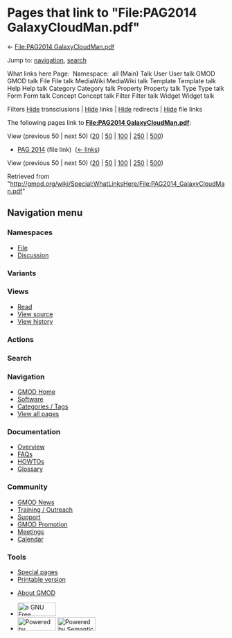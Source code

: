 <div id="mw-page-base" class="noprint">

</div>

<div id="mw-head-base" class="noprint">

</div>

<div id="content" class="mw-body" role="main">

<span id="top"></span>

<div id="mw-js-message" style="display:none;">

</div>



# <span dir="auto">Pages that link to "File:PAG2014 GalaxyCloudMan.pdf"</span>

<div id="bodyContent">

<div id="contentSub">

← [File:PAG2014
GalaxyCloudMan.pdf](/wiki/File:PAG2014_GalaxyCloudMan.pdf "File:PAG2014 GalaxyCloudMan.pdf")

</div>

<div id="jump-to-nav" class="mw-jump">

Jump to: [navigation](#mw-navigation), [search](#p-search)

</div>

<div id="mw-content-text">

What links here Page:  Namespace:  all (Main) Talk User User talk GMOD
GMOD talk File File talk MediaWiki MediaWiki talk Template Template talk
Help Help talk Category Category talk Property Property talk Type Type
talk Form Form talk Concept Concept talk Filter Filter talk Widget
Widget talk

Filters
[Hide](/mediawiki/index.php?title=Special:WhatLinksHere/File:PAG2014_GalaxyCloudMan.pdf&hidetrans=1 "Special:WhatLinksHere/File:PAG2014 GalaxyCloudMan.pdf")
transclusions \|
[Hide](/mediawiki/index.php?title=Special:WhatLinksHere/File:PAG2014_GalaxyCloudMan.pdf&hidelinks=1 "Special:WhatLinksHere/File:PAG2014 GalaxyCloudMan.pdf")
links \|
[Hide](/mediawiki/index.php?title=Special:WhatLinksHere/File:PAG2014_GalaxyCloudMan.pdf&hideredirs=1 "Special:WhatLinksHere/File:PAG2014 GalaxyCloudMan.pdf")
redirects \|
[Hide](/mediawiki/index.php?title=Special:WhatLinksHere/File:PAG2014_GalaxyCloudMan.pdf&hideimages=1 "Special:WhatLinksHere/File:PAG2014 GalaxyCloudMan.pdf")
file links

The following pages link to **[File:PAG2014
GalaxyCloudMan.pdf](/wiki/File:PAG2014_GalaxyCloudMan.pdf "File:PAG2014 GalaxyCloudMan.pdf")**:

View (previous 50 \| next 50)
([20](/mediawiki/index.php?title=Special:WhatLinksHere/File:PAG2014_GalaxyCloudMan.pdf&limit=20 "Special:WhatLinksHere/File:PAG2014 GalaxyCloudMan.pdf")
\|
[50](/mediawiki/index.php?title=Special:WhatLinksHere/File:PAG2014_GalaxyCloudMan.pdf&limit=50 "Special:WhatLinksHere/File:PAG2014 GalaxyCloudMan.pdf")
\|
[100](/mediawiki/index.php?title=Special:WhatLinksHere/File:PAG2014_GalaxyCloudMan.pdf&limit=100 "Special:WhatLinksHere/File:PAG2014 GalaxyCloudMan.pdf")
\|
[250](/mediawiki/index.php?title=Special:WhatLinksHere/File:PAG2014_GalaxyCloudMan.pdf&limit=250 "Special:WhatLinksHere/File:PAG2014 GalaxyCloudMan.pdf")
\|
[500](/mediawiki/index.php?title=Special:WhatLinksHere/File:PAG2014_GalaxyCloudMan.pdf&limit=500 "Special:WhatLinksHere/File:PAG2014 GalaxyCloudMan.pdf"))

- [PAG 2014](/wiki/PAG_2014 "PAG 2014") (file link) ‎
  <span class="mw-whatlinkshere-tools">([←
  links](/mediawiki/index.php?title=Special:WhatLinksHere&target=PAG+2014 "Special:WhatLinksHere"))</span>

View (previous 50 \| next 50)
([20](/mediawiki/index.php?title=Special:WhatLinksHere/File:PAG2014_GalaxyCloudMan.pdf&limit=20 "Special:WhatLinksHere/File:PAG2014 GalaxyCloudMan.pdf")
\|
[50](/mediawiki/index.php?title=Special:WhatLinksHere/File:PAG2014_GalaxyCloudMan.pdf&limit=50 "Special:WhatLinksHere/File:PAG2014 GalaxyCloudMan.pdf")
\|
[100](/mediawiki/index.php?title=Special:WhatLinksHere/File:PAG2014_GalaxyCloudMan.pdf&limit=100 "Special:WhatLinksHere/File:PAG2014 GalaxyCloudMan.pdf")
\|
[250](/mediawiki/index.php?title=Special:WhatLinksHere/File:PAG2014_GalaxyCloudMan.pdf&limit=250 "Special:WhatLinksHere/File:PAG2014 GalaxyCloudMan.pdf")
\|
[500](/mediawiki/index.php?title=Special:WhatLinksHere/File:PAG2014_GalaxyCloudMan.pdf&limit=500 "Special:WhatLinksHere/File:PAG2014 GalaxyCloudMan.pdf"))

</div>

<div class="printfooter">

Retrieved from
"<http://gmod.org/wiki/Special:WhatLinksHere/File:PAG2014_GalaxyCloudMan.pdf>"

</div>

<div id="catlinks" class="catlinks catlinks-allhidden">

</div>

<div class="visualClear">

</div>

</div>

</div>

<div id="mw-navigation">

## Navigation menu

<div id="mw-head">



<div id="left-navigation">

<div id="p-namespaces" class="vectorTabs" role="navigation"
aria-labelledby="p-namespaces-label">

### Namespaces

- <span id="ca-nstab-image"><a href="/wiki/File:PAG2014_GalaxyCloudMan.pdf" accesskey="c"
  title="View the file page [c]">File</a></span>
- <span id="ca-talk"><a
  href="/mediawiki/index.php?title=File_talk:PAG2014_GalaxyCloudMan.pdf&amp;action=edit&amp;redlink=1"
  accesskey="t"
  title="Discussion about the content page [t]">Discussion</a></span>

</div>

<div id="p-variants" class="vectorMenu emptyPortlet" role="navigation"
aria-labelledby="p-variants-label">

### 

### Variants[](#)

<div class="menu">

</div>

</div>

</div>

<div id="right-navigation">

<div id="p-views" class="vectorTabs" role="navigation"
aria-labelledby="p-views-label">

### Views

- <span id="ca-view">[Read](/wiki/File:PAG2014_GalaxyCloudMan.pdf)</span>
- <span id="ca-viewsource"><a
  href="/mediawiki/index.php?title=File:PAG2014_GalaxyCloudMan.pdf&amp;action=edit"
  accesskey="e" title="This page is protected.
  You can view its source [e]">View source</a></span>
- <span id="ca-history"><a
  href="/mediawiki/index.php?title=File:PAG2014_GalaxyCloudMan.pdf&amp;action=history"
  accesskey="h" title="Past revisions of this page [h]">View history</a></span>

</div>

<div id="p-cactions" class="vectorMenu emptyPortlet" role="navigation"
aria-labelledby="p-cactions-label">

### Actions[](#)

<div class="menu">

</div>

</div>

<div id="p-search" role="search">

### Search

<div id="simpleSearch">

</div>

</div>

</div>

</div>

<div id="mw-panel">

<div id="p-logo" role="banner">

<a href="/wiki/Main_Page"
style="background-image: url(http://gmod.org/images/GMOD-cogs.png);"
title="Visit the main page"></a>

</div>

<div id="p-Navigation" class="portal" role="navigation"
aria-labelledby="p-Navigation-label">

### Navigation

<div class="body">

- <span id="n-GMOD-Home">[GMOD Home](/wiki/Main_Page)</span>
- <span id="n-Software">[Software](/wiki/GMOD_Components)</span>
- <span id="n-Categories-.2F-Tags">[Categories /
  Tags](/wiki/Categories)</span>
- <span id="n-View-all-pages">[View all
  pages](/wiki/Special:AllPages)</span>

</div>

</div>

<div id="p-Documentation" class="portal" role="navigation"
aria-labelledby="p-Documentation-label">

### Documentation

<div class="body">

- <span id="n-Overview">[Overview](/wiki/Overview)</span>
- <span id="n-FAQs">[FAQs](/wiki/Category:FAQ)</span>
- <span id="n-HOWTOs">[HOWTOs](/wiki/Category:HOWTO)</span>
- <span id="n-Glossary">[Glossary](/wiki/Glossary)</span>

</div>

</div>

<div id="p-Community" class="portal" role="navigation"
aria-labelledby="p-Community-label">

### Community

<div class="body">

- <span id="n-GMOD-News">[GMOD News](/wiki/GMOD_News)</span>
- <span id="n-Training-.2F-Outreach">[Training /
  Outreach](/wiki/Training_and_Outreach)</span>
- <span id="n-Support">[Support](/wiki/Support)</span>
- <span id="n-GMOD-Promotion">[GMOD
  Promotion](/wiki/GMOD_Promotion)</span>
- <span id="n-Meetings">[Meetings](/wiki/Meetings)</span>
- <span id="n-Calendar">[Calendar](/wiki/Calendar)</span>

</div>

</div>

<div id="p-tb" class="portal" role="navigation"
aria-labelledby="p-tb-label">

### Tools

<div class="body">

- <span id="t-specialpages"><a href="/wiki/Special:SpecialPages" accesskey="q"
  title="A list of all special pages [q]">Special pages</a></span>
- <span id="t-print"><a
  href="/mediawiki/index.php?title=Special:WhatLinksHere/File:PAG2014_GalaxyCloudMan.pdf&amp;printable=yes"
  rel="alternate" accesskey="p"
  title="Printable version of this page [p]">Printable version</a></span>

</div>

</div>

</div>

</div>

<div id="footer" role="contentinfo">

- <span id="footer-places-about">[About
  GMOD](/wiki/GMOD:About "GMOD:About")</span>

<!-- -->

- <span id="footer-copyrightico">[<img src="http://www.gnu.org/graphics/gfdl-logo-small.png" width="88"
  height="31" alt="a GNU Free Documentation License" />](http://www.gnu.org/licenses/fdl-1.3.html)</span>
- <span id="footer-poweredbyico">[<img src="/mediawiki/skins/common/images/poweredby_mediawiki_88x31.png"
  width="88" height="31" alt="Powered by MediaWiki" />](//www.mediawiki.org/)
  [<img
  src="/mediawiki/extensions/SemanticMediaWiki/includes/../resources/images/smw_button.png"
  width="88" height="31" alt="Powered by Semantic MediaWiki" />](https://www.semantic-mediawiki.org/wiki/Semantic_MediaWiki)</span>

<div style="clear:both">

</div>

</div>
